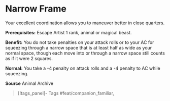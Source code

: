 ﻿---
cssclass: [feats]

---
# Narrow Frame

Your excellent coordination allows you to maneuver better in close quarters.

**Prerequisites:** Escape Artist 1 rank, animal or magical beast.

**Benefit:** You do not take penalties on your attack rolls or to your AC for squeezing through a narrow space that is at least half as wide as your normal space, though each move into or through a narrow space still counts as if it were 2 squares.

**Normal:** You take a -4 penalty on attack rolls and a -4 penalty to AC while squeezing.

**Source** Animal Archive
>[!tags_panel]- Tags
> #feat/companion_familiar, 